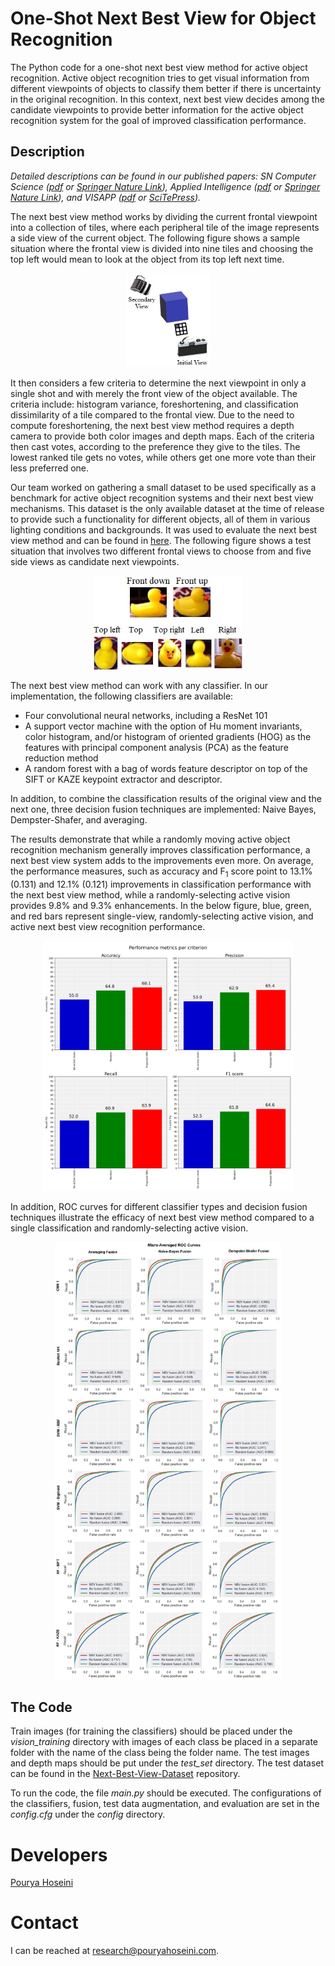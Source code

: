 # One-Shot Next Best View for Object Recognition
The Python code for a one-shot next best view method for active object recognition. Active object recognition tries to get visual information from different viewpoints of objects to classify them better if there is uncertainty in the original recognition. In this context, next best view decides among the candidate viewpoints to provide better information for the active object recognition system for the goal of improved classification performance.

## Description
*Detailed descriptions can be found in our published papers: SN Computer Science ([pdf](https://github.com/pouryahoseini/Next-Best-View/blob/main/docs/SNCS_paper.pdf) or [Springer Nature Link](https://link.springer.com/article/10.1007/s42979-022-01454-w)), Applied Intelligence ([pdf](https://github.com/pouryahoseini/Next-Best-View/blob/main/docs/AppliedIntelligence_paper.pdf) or [Springer Nature Link](https://link.springer.com/article/10.1007/s10489-021-02657-z)), and VISAPP ([pdf](https://github.com/pouryahoseini/Next-Best-View/blob/main/docs/VISAPP_paper.pdf) or [SciTePress](https://www.scitepress.org/PublishedPapers/2021/101737/)).*

The next best view method works by dividing the current frontal viewpoint into a collection of tiles, where each peripheral tile of the image represents a side view of the current object. The following figure shows a sample situation where the frontal view is divided into nine tiles and choosing the top left would mean to look at the object from its top left next time.

<p align="center">
  <img src="./docs/cameras.jpg" alt="Tiling mechanism of the next best view method" height=150/>
</p>

It then considers a few criteria to determine the next viewpoint in only a single shot and with merely the front view of the object available. The criteria include: histogram variance, foreshortening, and classification dissimilarity of a tile compared to the frontal view. <!-- Details of these components can be found in our papers: Applied Intelligence ([pdf](./docs/AppliedIntelligence_paper.pdf) and [Springer](https://doi.org/10.1007/s10489-021-02657-z)) and VISAPP ([pdf](./docs/VISAPP_paper.pdf) or [SciTePress](https://doi.org/10.5220/0010173708410851)).  --> Due to the need to compute foreshortening, the next best view method requires a depth camera to provide both color images and depth maps. Each of the criteria then cast votes, according to the preference they give to the tiles. The lowest ranked tile gets no votes, while others get one more vote than their less preferred one.

Our team worked on gathering a small dataset to be used specifically as a benchmark for active object recognition systems and their next best view mechanisms. This dataset is the only available dataset at the time of release to provide such a functionality for different objects, all of them in various lighting conditions and backgrounds. It was used to evaluate the next best view method and can be found in [here](https://github.com/pouryahoseini/Next-Best-View-Dataset). The following figure shows a test situation that involves two different frontal views to choose from and five side views as candidate next viewpoints.

<p align="center">
  <img src="./docs/dataset_views.jpg" alt="A test situation in the dataset" height=150/>
</p>

The next best view method can work with any classifier. In our implementation, the following classifiers are available:
* Four convolutional neural networks, including a ResNet 101
* A support vector machine with the option of Hu moment invariants, color histogram, and/or histogram of oriented gradients (HOG) as the features with principal component analysis (PCA) as the feature reduction method
* A random forest with a bag of words feature descriptor on top of the SIFT or KAZE keypoint extractor and descriptor.

In addition, to combine the classification results of the original view and the next one, three decision fusion techniques are implemented: Naive Bayes, Dempster-Shafer, and averaging.

The results demonstrate that while a randomly moving active object recognition mechanism generally improves classification performance, a next best view system adds to the improvements even more. On average, the performance measures, such as accuracy and F<sub>1</sub> score point to 13.1% (0.131) and 12.1% (0.121) improvements in classification performance with the next best view method, while a randomly-selecting active vision provides 9.8% and 9.3% enhancements. In the below figure, blue, green, and red bars represent single-view, randomly-selecting active vision, and active next best view recognition performance.

<p align="center">
  <img src="./docs/metrics_per_criterion.jpg" alt="Performance metrics" height=400/>
</p>

In addition, ROC curves for different classifier types and decision fusion techniques illustrate the efficacy of next best view method compared to a single classification and randomly-selecting active vision.

<p align="center">
  <img src="./docs/roc.png" alt="Performance metrics" height=700/>
</p>

## The Code
<!-- The current implementation is an improvement over the one reported in our [Applied Intelligence](./docs/AppliedIntelligence_paper.pdf) and [VISAPP 2021](./docs/VISAPP_paper.pdf) papers.  -->
Train images (for training the classifiers) should be placed under the *vision_training* directory with images of each class be placed in a separate folder with the name of the class being the folder name. The test images and depth maps should be put under the *test_set* directory. The test dataset can be found in the [Next-Best-View-Dataset](https://github.com/pouryahoseini/Next-Best-View-Dataset) repository.

To run the code, the file *main.py* should be executed. The configurations of the classifiers, fusion, test data augmentation, and evaluation are set in the *config.cfg* under the *config* directory. 

<!-- # Citation
To cite this work, you may refer to our papers published in [Applied Intelligence](https://doi.org/10.1007/s10489-021-02657-z) journal and the proceedings of [17<sup>th</sup> International Conference on Computer Vision Theory and Applications](https://doi.org/10.5220/0010173708410851).

```
@article{hoseini2021one,
  title={A one-shot next best view system for active object recognition},
  author={Hoseini, Pourya and Paul, Shuvo Kumar and Nicolescu, Mircea and Nicolescu, Monica},
  journal={Applied Intelligence},
  pages={1--20},
  year={2021},
  publisher={Springer},
  doi={10.1007/s10489-021-02657-z}
}
```

```
@conference{hoseini2021nbv,
author={Hoseini, Pourya and Paul, Shuvo Kumar and Nicolescu, Mircea and Nicolescu, Monica},
title={A Surface and Appearance-based Next Best View System for Active Object Recognition},
booktitle={Proceedings of the 16th International Joint Conference on Computer Vision, Imaging and Computer Graphics Theory and Applications - Volume 5: VISAPP},
year={2021},
pages={841-851},
publisher={SciTePress},
organization={INSTICC},
doi={10.5220/0010173708410851},
isbn={978-989-758-488-6},
issn={2184-4321}
}
``` -->

# Developers
[Pourya Hoseini](https://github.com/pouryahoseini)

# Contact
I can be reached at research@pouryahoseini.com.
